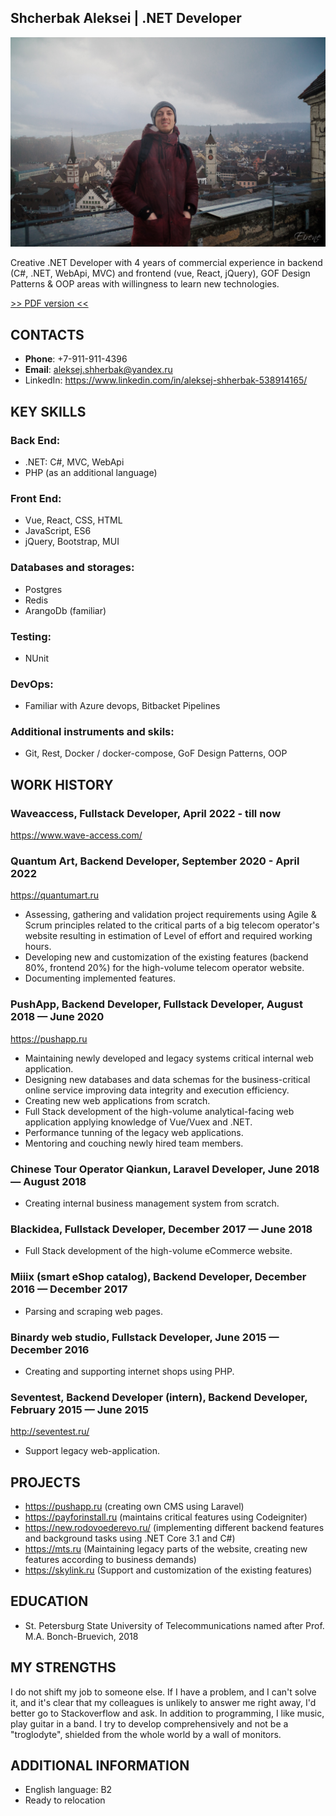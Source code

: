 ## Shcherbak Aleksei | .NET Developer

![avatar](./ava.jpg)

Creative .NET Developer with 4 years of commercial experience in backend (C#, .NET, WebApi, MVC) and frontend (vue, React, jQuery), 
GOF Design Patterns & OOP areas with willingness to learn new technologies.

[>> PDF version <<](./README.pdf)

## CONTACTS
* **Phone**: +7-911-911-4396
* **Email**: aleksej.shherbak@yandex.ru
* LinkedIn: https://www.linkedin.com/in/aleksej-shherbak-538914165/

## KEY SKILLS

### **Back End**:
* .NET: C#, MVC, WebApi
* PHP (as an additional language)

### **Front End**:
* Vue, React, CSS, HTML
* JavaScript, ES6
* jQuery, Bootstrap, MUI

### **Databases and storages**: 
* Postgres
* Redis
* ArangoDb (familiar)

### **Testing**:
* NUnit

### **DevOps**:
* Familiar with Azure devops, Bitbacket Pipelines

### **Additional instruments and skils**:
* Git, Rest, Docker / docker-compose, GoF Design Patterns, OOP

## WORK HISTORY

### **Waveaccess, Fullstack Developer,  April 2022 - till now** 
https://www.wave-access.com/

### **Quantum Art, Backend Developer, September 2020 - April 2022** 
 https://quantumart.ru 

* Assessing, gathering and validation project requirements using Agile & Scrum principles related to the critical parts of a big telecom operator's website resulting in estimation of Level of effort and required working hours.
* Developing new and customization of the existing features (backend 80%, frontend 20%) for the high-volume telecom operator website.
* Documenting implemented features.

### **PushApp, Backend Developer, Fullstack Developer, August 2018 — June 2020** 
https://pushapp.ru

* Maintaining newly developed and legacy systems critical internal web application.
* Designing new databases and data schemas for the business-critical online service improving data integrity and execution efficiency.
* Creating new web applications from scratch.
* Full Stack development of the high-volume analytical-facing web application applying knowledge of Vue/Vuex and .NET.
* Performance tunning of the legacy web applications.
* Mentoring and couching newly hired team members.

### **Chinese Tour Operator Qiankun, Laravel Developer, June 2018 — August 2018** 
* Creating internal business management system from scratch.

### **Blackidea, Fullstack Developer, December 2017 — June 2018** 
* Full Stack development of the high-volume eCommerce website.

### **Miiix (smart eShop catalog), Backend Developer, December 2016 — December 2017**
* Parsing and scraping web pages. 

### **Binardy web studio, Fullstack Developer, June 2015 — December 2016**
* Creating and supporting internet shops using PHP.

### **Seventest, Backend Developer (intern), Backend Developer, February 2015 — June 2015** 
http://seventest.ru/ 

* Support legacy web-application. 

## PROJECTS
* https://pushapp.ru (creating own CMS using Laravel)
* https://payforinstall.ru (maintains critical features using Codeigniter)
* https://new.rodovoederevo.ru/ (implementing different backend features and background tasks using .NET Core 3.1 and C#)
* https://mts.ru (Maintaining legacy parts of the website, creating new features according to business demands)
* https://skylink.ru (Support and customization of the existing features)

## EDUCATION
* St. Petersburg State University of Telecommunications named after Prof. M.A. Bonch-Bruevich, 2018

## MY STRENGTHS
I do not shift my job to someone else. If I have a problem, and I can't solve it, and it's clear that
my colleagues is unlikely to answer me right away, I'd better go to Stackoverflow and ask.
In addition to programming, I like music, play guitar in a band. I try to develop
comprehensively and not be a "troglodyte", shielded from the whole world by a wall of monitors.

## ADDITIONAL INFORMATION
* English language: B2
* Ready to relocation
